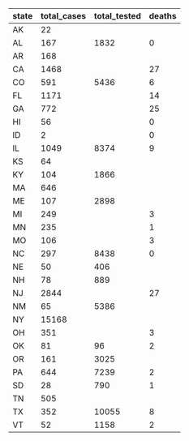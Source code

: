 state | total_cases | total_tested | deaths
--- | --- | --- | ---
AK | 22 |  | 
AL | 167 | 1832 | 0
AR | 168 |  | 
CA | 1468 |  | 27
CO | 591 | 5436 | 6
FL | 1171 |  | 14
GA | 772 |  | 25
HI | 56 |  | 0
ID | 2 |  | 0
IL | 1049 | 8374 | 9
KS | 64 |  | 
KY | 104 | 1866 | 
MA | 646 |  | 
ME | 107 | 2898 | 
MI | 249 |  | 3
MN | 235 |  | 1
MO | 106 |  | 3
NC | 297 | 8438 | 0
NE | 50 | 406 | 
NH | 78 | 889 | 
NJ | 2844 |  | 27
NM | 65 | 5386 | 
NY | 15168 |  | 
OH | 351 |  | 3
OK | 81 | 96 | 2
OR | 161 | 3025 | 
PA | 644 | 7239 | 2
SD | 28 | 790 | 1
TN | 505 |  | 
TX | 352 | 10055 | 8
VT | 52 | 1158 | 2


